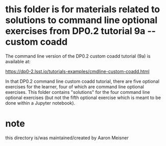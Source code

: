 # this folder is for materials related to solutions to command line optional exercises from DP0.2 tutorial 9a -- custom coadd

The command line version of the DP0.2 custom coadd tutorial (9a) is available at:

https://dp0-2.lsst.io/tutorials-examples/cmdline-custom-coadd.html

In that DP0.2 command line custom coadd tutorial, there are five optional exercises for the learner, four of which are command line optional exercises. This folder contains "solutions" for the four command line optional exercises (but not the fifth optional exercise which is meant to be done within a Jupyter notebook).

# note

this directory is/was maintained/created by Aaron Meisner
